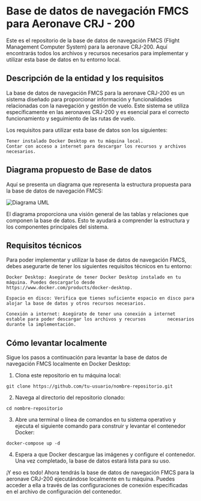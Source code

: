 # Base de datos de navegación FMCS para Aeronave CRJ - 200

Este es el repositorio de la base de datos de navegación FMCS (Flight Management Computer System) para la aeronave CRJ-200. Aquí encontrarás todos los archivos y recursos necesarios para implementar y utilizar esta base de datos en tu entorno local.

## Descripción de la entidad y los requisitos

La base de datos de navegación FMCS para la aeronave CRJ-200 es un sistema diseñado para proporcionar información y funcionalidades relacionadas con la navegación y gestión de vuelo. Este sistema se utiliza específicamente en las aeronaves CRJ-200 y es esencial para el correcto funcionamiento y seguimiento de las rutas de vuelo.

Los requisitos para utilizar esta base de datos son los siguientes:

    Tener instalado Docker Desktop en tu máquina local.
    Contar con acceso a internet para descargar los recursos y archivos necesarios.

## Diagrama propuesto de Base de datos

Aquí se presenta un diagrama que representa la estructura propuesta para la base de datos de navegación FMCS:

![Diagrama UML](https://github.com/NatiBilbao/BaseDeDatosNavegacionFMCSAeronaveCRJ200-BDDA/blob/master/UML%20-%20Base%20de%20datos%20de%20navegaci%C3%B3n%20FMCS%20%20para%20aeronave%20CJR-200.png)

El diagrama proporciona una visión general de las tablas y relaciones que componen la base de datos. Esto te ayudará a comprender la estructura y los componentes principales del sistema.

## Requisitos técnicos

Para poder implementar y utilizar la base de datos de navegación FMCS, debes asegurarte de tener los siguientes requisitos técnicos en tu entorno:

    Docker Desktop: Asegúrate de tener Docker Desktop instalado en tu máquina. Puedes descargarlo desde https://www.docker.com/products/docker-desktop.

    Espacio en disco: Verifica que tienes suficiente espacio en disco para alojar la base de datos y otros recursos necesarios.

    Conexión a internet: Asegúrate de tener una conexión a internet estable para poder descargar los archivos y recursos        necesarios durante la implementación.

## Cómo levantar localmente

Sigue los pasos a continuación para levantar la base de datos de navegación FMCS localmente en Docker Desktop:

   1. Clona este repositorio en tu máquina local:
    
    git clone https://github.com/tu-usuario/nombre-repositorio.git

   2. Navega al directorio del repositorio clonado:
    
    cd nombre-repositorio

   3. Abre una terminal o línea de comandos en tu sistema operativo y ejecuta el siguiente comando para construir y levantar el contenedor Docker:
    
    docker-compose up -d

   4. Espera a que Docker descargue las imágenes y configure el contenedor. Una vez completado, la base de datos estará lista para su uso.

¡Y eso es todo! Ahora tendrás la base de datos de navegación FMCS para la aeronave CRJ-200 ejecutándose localmente en tu máquina. Puedes acceder a ella a través de las configuraciones de conexión especificadas en el archivo de configuración del contenedor.
